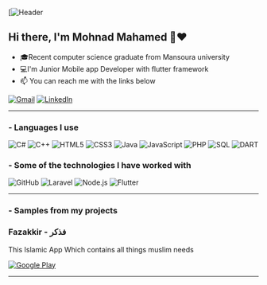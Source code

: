 [![Header](https://media4.giphy.com/media/gYTnmOlwuvomHHMfgW/giphy.gif?cid=790b761145d5bb8a7b7d142ba699c68b5e66ea9ddb956eca&rid=giphy.gif&ct=g)

<h2> Hi there, I'm Mohnad Mahamed 👋❤️ </h2>

- 🎓Recent computer science graduate from Mansoura university
- 💻I'm Junior Mobile app Developer with flutter framework
- :mailbox: You can reach me with the links below

[![Gmail](https://img.shields.io/badge/-GMAIL-D14836?style=for-the-badge&logo=gmail&logoColor=white)](mailto:mohnadmahamed7777@gmail.com)
[![LinkedIn](https://img.shields.io/badge/-LINKEDIN-0077B5?style=for-the-badge&logo=linkedin&logoColor=white)](https://www.linkedin.com/in/mohnad-mahamed-9795ab188/)

<hr>
<h3> - Languages I use </h3>

![C#](https://img.shields.io/badge/-C#-000000?style=flat&logo=c#)
![C++](https://img.shields.io/badge/-C++-000000?style=flat&logo=c%2B%2B)
![HTML5](https://img.shields.io/badge/-HTML5-000000?style=flat&logo=html5)
![CSS3](https://img.shields.io/badge/-CSS3-000000?style=flat&logo=CSS3)
![Java](https://img.shields.io/badge/-Java-000000?style=flat&logo=java)
![JavaScript](https://img.shields.io/badge/-JavaScript-000000?style=flat&logo=javascript)
![PHP](https://img.shields.io/badge/-PHP-000000?style=flat&logo=PHP)
![SQL](https://img.shields.io/badge/-SQL-000000?style=flat&logo=postgresql)
![DART](https://img.shields.io/badge/-DART-000000?style=flat&logo=DART)


<h3> - Some of the technologies I have worked with </h3>

![GitHub](https://img.shields.io/badge/-GitHub-222222?style=flat&logo=github&logoColor=181717)
![Laravel](https://img.shields.io/badge/-Laravel-222222?style=flat&logo=Laravel&logoColor=FCC624)
![Node.js](https://img.shields.io/badge/-Node.js-222222?style=flat&logo=node.js&logoColor=339933)
![Flutter](https://img.shields.io/badge/-Flutter-222222?style=flat&logo=Flutter&logoColor=61DAFB)
<hr>
<h3> - Samples from my projects </h3>


### Fazakkir - فذكر <br>
This Islamic App Which contains all things muslim needs

<p><a href="https://play.google.com/store/apps/details?id=com.mohnad.fazakkir" target="_blank"><img alt="Google Play" src="https://img.shields.io/badge/Get%20it%20on%20google%20play-blue.svg?style=for-the-badge&logo=google-play" /></a> 

<!-- - android : https://play.google.com/store/apps/details?id=com.fosha.app
- ios : https://apps.apple.com/us/app/fosha/id1600031499 -->
<hr>
